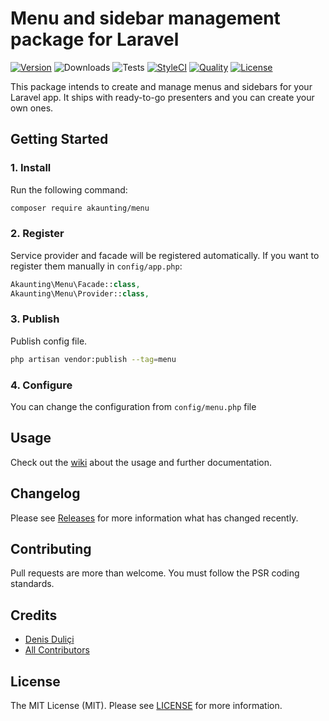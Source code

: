 # Menu and sidebar management package for Laravel

[![Version](https://img.shields.io/packagist/v/akaunting/menu?label=release)](https://github.com/akaunting/firewall/releases)
![Downloads](https://img.shields.io/packagist/dt/akaunting/menu)
![Tests](https://img.shields.io/github/workflow/status/akaunting/menu/Tests?label=tests)
[![StyleCI](https://github.styleci.io/repos/180763610/shield?style=flat&branch=master)](https://styleci.io/repos/180763610)
[![Quality](https://img.shields.io/scrutinizer/quality/g/akaunting/menu?label=quality)](https://scrutinizer-ci.com/g/akaunting/menu)
[![License](https://img.shields.io/github/license/akaunting/menu)](LICENSE.md)

This package intends to create and manage menus and sidebars for your Laravel app. It ships with ready-to-go presenters and you can create your own ones.

## Getting Started

### 1. Install

Run the following command:

```bash
composer require akaunting/menu
```

### 2. Register

Service provider and facade will be registered automatically. If you want to register them manually in `config/app.php`:

```php
Akaunting\Menu\Facade::class,
Akaunting\Menu\Provider::class,
```

### 3. Publish

Publish config file.

```bash
php artisan vendor:publish --tag=menu
```

### 4. Configure

You can change the configuration from `config/menu.php` file

## Usage

Check out the [wiki](../../wiki) about the usage and further documentation.

## Changelog

Please see [Releases](../../releases) for more information what has changed recently.

## Contributing

Pull requests are more than welcome. You must follow the PSR coding standards.

## Credits

- [Denis Duliçi](https://github.com/denisdulici)
- [All Contributors](../../contributors)

## License

The MIT License (MIT). Please see [LICENSE](LICENSE.md) for more information.
